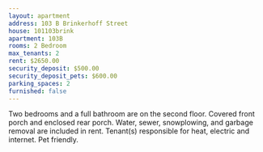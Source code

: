 ```yaml
---
layout: apartment
address: 103 B Brinkerhoff Street
house: 101103brink
apartment: 103B
rooms: 2 Bedroom
max_tenants: 2
rent: $2650.00
security_deposit: $500.00
security_deposit_pets: $600.00
parking_spaces: 2
furnished: false
---
```



Two bedrooms and a full bathroom are on the second floor.
Covered front porch and enclosed rear porch. Water, sewer, snowplowing, and garbage removal are included in rent.
Tenant(s) responsible for heat, electric and internet. Pet friendly.
